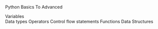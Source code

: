 Python Basics To Advanced

Variables <br>
Data types
Operators
Control flow statements
Functions
Data Structures
